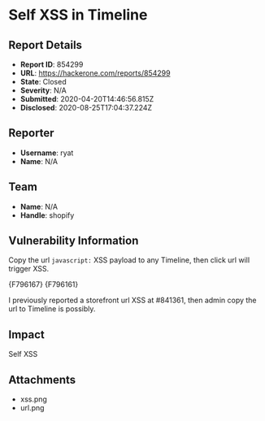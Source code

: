 # Self XSS in Timeline 

## Report Details
- **Report ID**: 854299
- **URL**: https://hackerone.com/reports/854299
- **State**: Closed
- **Severity**: N/A
- **Submitted**: 2020-04-20T14:46:56.815Z
- **Disclosed**: 2020-08-25T17:04:37.224Z

## Reporter
- **Username**: ryat
- **Name**: N/A

## Team
- **Name**: N/A
- **Handle**: shopify

## Vulnerability Information
Copy the url `javascript:` XSS payload to any Timeline, then click url will trigger XSS.

{F796167}
{F796161}

I previously reported a storefront url XSS at #841361, then admin copy the url to Timeline is possibly.

## Impact

Self XSS

## Attachments
- xss.png
- url.png
